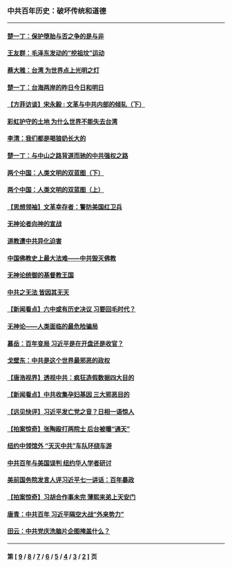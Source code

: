 ### 中共百年历史：破坏传统和道德
---
#### [楚一丁：保护堕胎与否之争的是与非](../../pages/nf1176114/n13815642.md?12220430) 
#### [王友群：毛泽东发动的“挖祖坟”运动](../../pages/nf1176114/n13723639.md?12220430) 
#### [蔡大雅：台湾 为世界点上光明之灯](../../pages/nf1176114/n13531530.md?12220430) 
#### [楚一丁：台海两岸的昨日今日和明日](../../pages/nf1176114/n13531468.md?12220430) 
#### [【方菲访谈】宋永毅 : 文革与中共内部的倾轧（下）](../../pages/nf1176114/n13486836.md?12220430) 
#### [彩虹护守的土地 为什么世界不能失去台湾](../../pages/nf1176114/n13476849.md?12220430) 
#### [李清：我们都是喝狼奶长大的](../../pages/nf1176114/n13471478.md?12220430) 
#### [楚一丁：与中山之路背道而驰的中共强权之路](../../pages/nf1176114/n13437270.md?12220430) 
#### [两个中国：人类文明的双蓝图（下）](../../pages/nf1176114/n13423132.md?12220430) 
#### [两个中国：人类文明的双蓝图（上）](../../pages/nf1176114/n13422687.md?12220430) 
#### [【思想领袖】文革幸存者：警防美国红卫兵](../../pages/nf1176114/n13339289.md?12220430) 
#### [无神论者向神的宣战](../../pages/nf1176114/n13281535.md?12220430) 
#### [道教遭中共异化迫害](../../pages/nf1176114/n13281463.md?12220430) 
#### [中国佛教史上最大法难——中共毁灭佛教](../../pages/nf1176114/n13281397.md?12220430) 
#### [无神论统御的基督教王国](../../pages/nf1176114/n13281280.md?12220430) 
#### [中共之无法 皆因其无天](../../pages/nf1176114/n13281088.md?12220430) 
#### [【新闻看点】六中或有历史决议 习要回毛时代？](../../pages/nf1176114/n13222895.md?12220430) 
#### [无神论——人类面临的最危险骗局](../../pages/nf1176114/n13196137.md?12220430) 
#### [慕岳：百年变局 习近平是在开盘还是收官？](../../pages/nf1176114/n13206516.md?12220430) 
#### [戈壁东：中共是这个世界最邪恶的政权](../../pages/nf1176114/n13085641.md?12220430) 
#### [【唐浩视界】透视中共：疯狂造假数据四大目的](../../pages/nf1176114/n13080590.md?12220430) 
#### [【新闻看点】中共收集孕妇基因 三大邪恶目的](../../pages/nf1176114/n13077182.md?12220430) 
#### [【远见快评】习近平发亡党之音？日相一语惊人](../../pages/nf1176114/n13074809.md?12220430) 
#### [【拍案惊奇】张陶殴打两院士 后台被曝“通天”](../../pages/nf1176114/n13070496.md?12220430) 
#### [纽约中领馆外 “天灭中共”车队环绕车游](../../pages/nf1176114/n13070693.md?12220430) 
#### [中共百年与美国误判 纽约华人学者研讨](../../pages/nf1176114/n13067969.md?12220430) 
#### [美前国务院发言人评习近平七一讲话：百年暴政](../../pages/nf1176114/n13066986.md?12220430) 
#### [【拍案惊奇】习胡合作事未完 薄熙来弟上天安门](../../pages/nf1176114/n13065867.md?12220430) 
#### [唐青：中共百年 习近平隔空大战“外来势力”](../../pages/nf1176114/n13065976.md?12220430) 
#### [田云：中共党庆洗脑片企图掩盖什么？](../../pages/nf1176114/n13064395.md?12220430) 

---
#### 第 [ [9](./9.md?12220430) / [8](./8.md?12220430) / [7](./7.md?12220430) / [6](./6.md?12220430) / [5](./5.md?12220430) / [4](./4.md?12220430) / [3](./3.md?12220430) / [2](./2.md?12220430) ] 页
